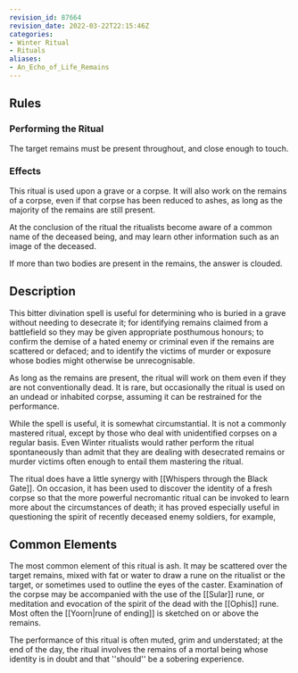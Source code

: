 ```yaml
---
revision_id: 87664
revision_date: 2022-03-22T22:15:46Z
categories:
- Winter Ritual
- Rituals
aliases:
- An_Echo_of_Life_Remains
---
```


## Rules

### Performing the Ritual
 The target remains must be present throughout, and close enough to touch.

### Effects

This ritual is used upon a grave or a corpse. It will also work on the remains of a corpse, even if that corpse has been reduced to ashes, as long as the majority of the remains are still present.

At the conclusion of the ritual the ritualists become aware of a common name of the deceased being, and may learn other information such as an image of the deceased.

If more than two bodies are present in the remains, the answer is clouded.

## Description

This bitter divination spell is useful for determining who is buried in a grave without needing to desecrate it; for identifying remains claimed from a battlefield so they may be given appropriate posthumous honours; to confirm the demise of a hated enemy or criminal even if the remains are scattered or defaced; and to identify the victims of murder or exposure whose bodies might otherwise be unrecognisable.

As long as the remains are present, the ritual will work on them even if they are not conventionally dead. It is rare, but occasionally the ritual is used on an undead or inhabited corpse, assuming it can be restrained for the performance.

While the spell is useful, it is somewhat circumstantial. It is not a commonly mastered ritual, except by those who deal with unidentified corpses on a regular basis. Even Winter ritualists would rather perform the ritual spontaneously than admit that they are dealing with desecrated remains or murder victims often enough to entail them mastering the ritual.

The ritual does have a little synergy with [[Whispers through the Black Gate]]. On occasion, it has been used to discover the identity of a fresh corpse so that the more powerful necromantic ritual can be invoked to learn more about the circumstances of death; it has proved especially useful in questioning the spirit of recently deceased enemy soldiers, for example,

## Common Elements
The most common element of this ritual is ash. It may be scattered over the target remains, mixed with fat or water to draw a rune on the ritualist or the target, or sometimes used to outline the eyes of the caster. Examination of the corpse may be accompanied with the use of the [[Sular]] rune, or meditation and evocation of the spirit of the dead with the [[Ophis]] rune. Most often the [[Yoorn|rune of ending]] is sketched on or above the remains.

The performance of this ritual is often muted, grim and understated; at the end of the day, the ritual involves the remains of a mortal being whose identity is in doubt and that ''should'' be a sobering experience.


